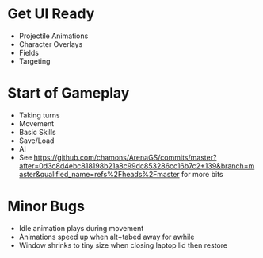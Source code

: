# Get UI Ready
- Projectile Animations
- Character Overlays
- Fields
- Targeting

# Start of Gameplay 
- Taking turns
- Movement
- Basic Skills
- Save/Load
- AI
- See https://github.com/chamons/ArenaGS/commits/master?after=0d3c8d4ebc818198b21a8c99dc853286cc16b7c2+139&branch=master&qualified_name=refs%2Fheads%2Fmaster for more bits 



# Minor Bugs
- Idle animation plays during movement
- Animations speed up when alt+tabed away for awhile
- Window shrinks to tiny size when closing laptop lid then restore